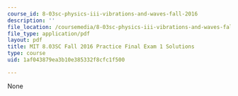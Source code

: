 ```yaml
---
course_id: 8-03sc-physics-iii-vibrations-and-waves-fall-2016
description: ''
file_location: /coursemedia/8-03sc-physics-iii-vibrations-and-waves-fall-2016/1af043879ea3b10e385332f8cfc1f500_MIT8_03SCF16_PracticeFinalExam1_Solutions.pdf
file_type: application/pdf
layout: pdf
title: MIT 8.03SC Fall 2016 Practice Final Exam 1 Solutions
type: course
uid: 1af043879ea3b10e385332f8cfc1f500

---
```

None